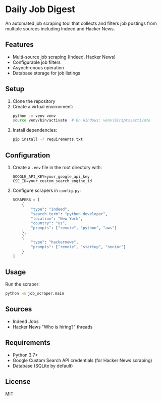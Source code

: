 # Daily Job Digest

An automated job scraping tool that collects and filters job postings from multiple sources including Indeed and Hacker News.

## Features

- Multi-source job scraping (Indeed, Hacker News)
- Configurable job filters
- Asynchronous operation
- Database storage for job listings

## Setup

1. Clone the repository
2. Create a virtual environment:
   ```bash
   python -m venv venv
   source venv/bin/activate  # On Windows: venv\Scripts\activate
   ```
3. Install dependencies:
   ```bash
   pip install -r requirements.txt
   ```

## Configuration

1. Create a `.env` file in the root directory with:
   ```
   GOOGLE_API_KEY=your_google_api_key
   CSE_ID=your_custom_search_engine_id
   ```

2. Configure scrapers in `config.py`:
   ```python
   SCRAPERS = [
       {
           "type": "indeed",
           "search_term": "python developer",
           "location": "New York",
           "country": "us",
           "prompts": ["remote", "python", "aws"]
       },
       {
           "type": "hackernews",
           "prompts": ["remote", "startup", "senior"]
       }
   ]
   ```

## Usage

Run the scraper:

```bash
python -m job_scraper.main
```

## Sources

- Indeed Jobs
- Hacker News "Who is hiring?" threads

## Requirements

- Python 3.7+
- Google Custom Search API credentials (for Hacker News scraping)
- Database (SQLite by default)

## License

MIT